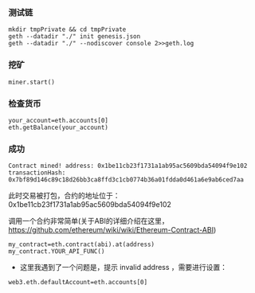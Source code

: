 
### 测试链
```
mkdir tmpPrivate && cd tmpPrivate
geth --datadir "./" init genesis.json
geth --datadir "./" --nodiscover console 2>>geth.log
```

### 挖矿
```
miner.start()
```
### 检查货币

```
your_account=eth.accounts[0]
eth.getBalance(your_account)
```


### 成功
```
Contract mined! address: 0x1be11cb23f1731a1ab95ac5609bda54094f9e102 transactionHash: 0x7bf89d146c89c18d26bb3ca8ffd3c1cb0774b36a01fdda0d461a6e9ab6ced7aa
```

此时交易被打包，合约的地址位于：0x1be11cb23f1731a1ab95ac5609bda54094f9e102

调用一个合约非常简单(关于ABI的详细介绍在这里，https://github.com/ethereum/wiki/wiki/Ethereum-Contract-ABI)

```
my_contract=eth.contract(abi).at(address)
my_contract.YOUR_API_FUNC()
```

- 这里我遇到了一个问题是，提示 invalid address ，需要进行设置：
```
web3.eth.defaultAccount=eth.accounts[0]
```
